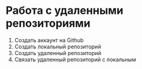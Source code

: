 # Работа с удаленными репозиториями 

1. Создать аккаунт  на Github
2. Создать локальный репозиторий
3. Создать удаленный репозиторий
4. Связать удаленный репозиторий с локальным